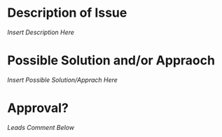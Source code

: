 # Description of Issue

_Insert Description Here_

# Possible Solution and/or Appraoch

_Insert Possible Solution/Apprach Here_

# Approval?

_Leads Comment Below_
